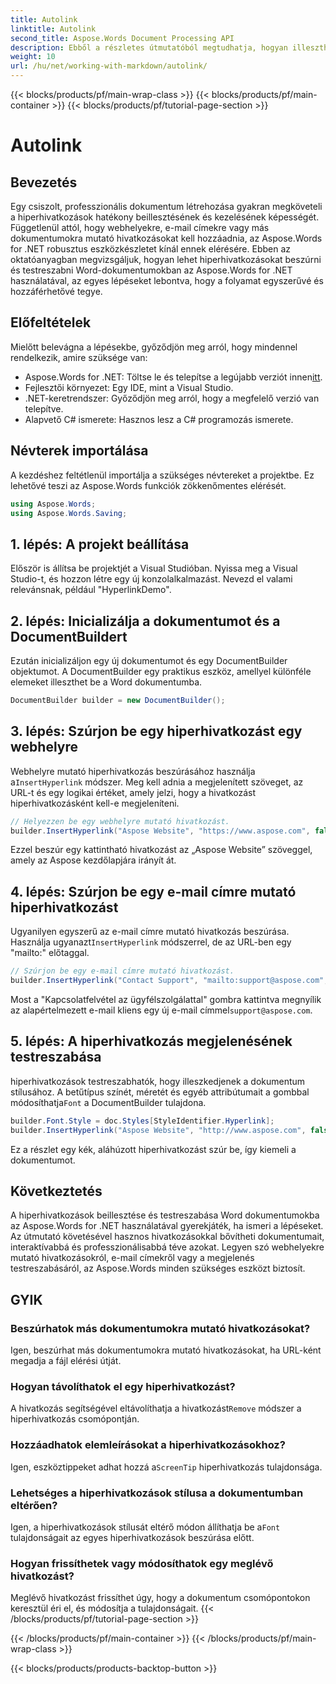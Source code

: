 ```yaml
---
title: Autolink
linktitle: Autolink
second_title: Aspose.Words Document Processing API
description: Ebből a részletes útmutatóból megtudhatja, hogyan illeszthet be és testreszabhat hiperhivatkozásokat Word dokumentumokba az Aspose.Words for .NET használatával. Bővítse dokumentumait könnyedén.
weight: 10
url: /hu/net/working-with-markdown/autolink/
---
```


{{< blocks/products/pf/main-wrap-class >}}
{{< blocks/products/pf/main-container >}}
{{< blocks/products/pf/tutorial-page-section >}}

# Autolink

## Bevezetés

Egy csiszolt, professzionális dokumentum létrehozása gyakran megköveteli a hiperhivatkozások hatékony beillesztésének és kezelésének képességét. Függetlenül attól, hogy webhelyekre, e-mail címekre vagy más dokumentumokra mutató hivatkozásokat kell hozzáadnia, az Aspose.Words for .NET robusztus eszközkészletet kínál ennek elérésére. Ebben az oktatóanyagban megvizsgáljuk, hogyan lehet hiperhivatkozásokat beszúrni és testreszabni Word-dokumentumokban az Aspose.Words for .NET használatával, az egyes lépéseket lebontva, hogy a folyamat egyszerűvé és hozzáférhetővé tegye.

## Előfeltételek

Mielőtt belevágna a lépésekbe, győződjön meg arról, hogy mindennel rendelkezik, amire szüksége van:

-  Aspose.Words for .NET: Töltse le és telepítse a legújabb verziót innen[itt](https://releases.aspose.com/words/net/).
- Fejlesztői környezet: Egy IDE, mint a Visual Studio.
- .NET-keretrendszer: Győződjön meg arról, hogy a megfelelő verzió van telepítve.
- Alapvető C# ismerete: Hasznos lesz a C# programozás ismerete.

## Névterek importálása

A kezdéshez feltétlenül importálja a szükséges névtereket a projektbe. Ez lehetővé teszi az Aspose.Words funkciók zökkenőmentes elérését.

```csharp
using Aspose.Words;
using Aspose.Words.Saving;
```

## 1. lépés: A projekt beállítása

Először is állítsa be projektjét a Visual Studióban. Nyissa meg a Visual Studio-t, és hozzon létre egy új konzolalkalmazást. Nevezd el valami relevánsnak, például "HyperlinkDemo".

## 2. lépés: Inicializálja a dokumentumot és a DocumentBuildert

Ezután inicializáljon egy új dokumentumot és egy DocumentBuilder objektumot. A DocumentBuilder egy praktikus eszköz, amellyel különféle elemeket illeszthet be a Word dokumentumba.

```csharp
DocumentBuilder builder = new DocumentBuilder();
```

## 3. lépés: Szúrjon be egy hiperhivatkozást egy webhelyre

 Webhelyre mutató hiperhivatkozás beszúrásához használja a`InsertHyperlink` módszer. Meg kell adnia a megjelenített szöveget, az URL-t és egy logikai értéket, amely jelzi, hogy a hivatkozást hiperhivatkozásként kell-e megjeleníteni.

```csharp
// Helyezzen be egy webhelyre mutató hivatkozást.
builder.InsertHyperlink("Aspose Website", "https://www.aspose.com", false);
```

Ezzel beszúr egy kattintható hivatkozást az „Aspose Website” szöveggel, amely az Aspose kezdőlapjára irányít át.

## 4. lépés: Szúrjon be egy e-mail címre mutató hiperhivatkozást

 Ugyanilyen egyszerű az e-mail címre mutató hivatkozás beszúrása. Használja ugyanazt`InsertHyperlink` módszerrel, de az URL-ben egy "mailto:" előtaggal.

```csharp
// Szúrjon be egy e-mail címre mutató hivatkozást.
builder.InsertHyperlink("Contact Support", "mailto:support@aspose.com", false);
```

 Most a "Kapcsolatfelvétel az ügyfélszolgálattal" gombra kattintva megnyílik az alapértelmezett e-mail kliens egy új e-mail címmel`support@aspose.com`.

## 5. lépés: A hiperhivatkozás megjelenésének testreszabása

 hiperhivatkozások testreszabhatók, hogy illeszkedjenek a dokumentum stílusához. A betűtípus színét, méretét és egyéb attribútumait a gombbal módosíthatja`Font` a DocumentBuilder tulajdona.

```csharp
builder.Font.Style = doc.Styles[StyleIdentifier.Hyperlink];
builder.InsertHyperlink("Aspose Website", "http://www.aspose.com", false);
```

Ez a részlet egy kék, aláhúzott hiperhivatkozást szúr be, így kiemeli a dokumentumot.

## Következtetés

A hiperhivatkozások beillesztése és testreszabása Word dokumentumokba az Aspose.Words for .NET használatával gyerekjáték, ha ismeri a lépéseket. Az útmutató követésével hasznos hivatkozásokkal bővítheti dokumentumait, interaktívabbá és professzionálisabbá téve azokat. Legyen szó webhelyekre mutató hivatkozásokról, e-mail címekről vagy a megjelenés testreszabásáról, az Aspose.Words minden szükséges eszközt biztosít.

## GYIK

### Beszúrhatok más dokumentumokra mutató hivatkozásokat?
Igen, beszúrhat más dokumentumokra mutató hivatkozásokat, ha URL-ként megadja a fájl elérési útját.

### Hogyan távolíthatok el egy hiperhivatkozást?
 A hivatkozás segítségével eltávolíthatja a hivatkozást`Remove` módszer a hiperhivatkozás csomópontján.

### Hozzáadhatok elemleírásokat a hiperhivatkozásokhoz?
 Igen, eszköztippeket adhat hozzá a`ScreenTip` hiperhivatkozás tulajdonsága.

### Lehetséges a hiperhivatkozások stílusa a dokumentumban eltérően?
 Igen, a hiperhivatkozások stílusát eltérő módon állíthatja be a`Font` tulajdonságait az egyes hiperhivatkozások beszúrása előtt.

### Hogyan frissíthetek vagy módosíthatok egy meglévő hivatkozást?
Meglévő hivatkozást frissíthet úgy, hogy a dokumentum csomópontokon keresztül éri el, és módosítja a tulajdonságait.
{{< /blocks/products/pf/tutorial-page-section >}}

{{< /blocks/products/pf/main-container >}}
{{< /blocks/products/pf/main-wrap-class >}}

{{< blocks/products/products-backtop-button >}}
